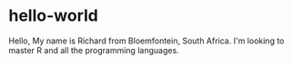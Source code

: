 # hello-world
Hello, My name is Richard from Bloemfontein, South Africa. 
I'm looking to master R and all the programming languages.
